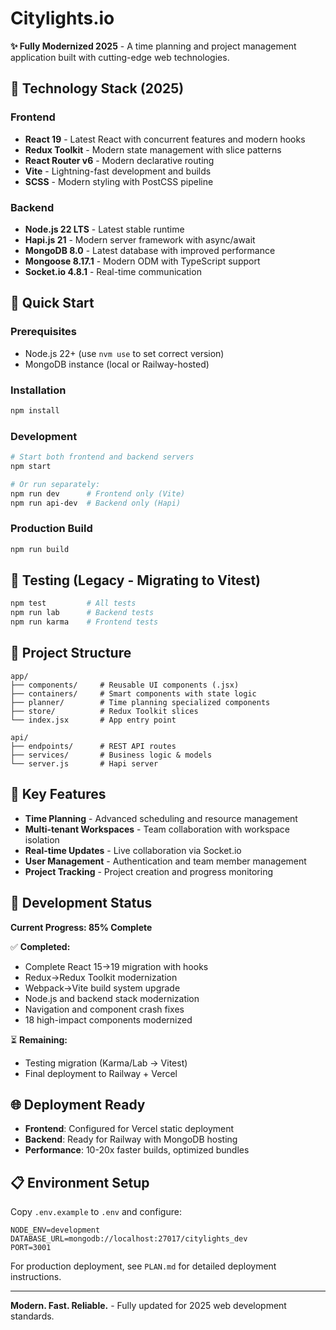 # Citylights.io

**✨ Fully Modernized 2025** - A time planning and project management application built with cutting-edge web technologies.

## 🎉 **Technology Stack (2025)**

### Frontend
- **React 19** - Latest React with concurrent features and modern hooks
- **Redux Toolkit** - Modern state management with slice patterns  
- **React Router v6** - Modern declarative routing
- **Vite** - Lightning-fast development and builds
- **SCSS** - Modern styling with PostCSS pipeline

### Backend  
- **Node.js 22 LTS** - Latest stable runtime
- **Hapi.js 21** - Modern server framework with async/await
- **MongoDB 8.0** - Latest database with improved performance
- **Mongoose 8.17.1** - Modern ODM with TypeScript support
- **Socket.io 4.8.1** - Real-time communication

## 🚀 **Quick Start**

### Prerequisites
- Node.js 22+ (use `nvm use` to set correct version)
- MongoDB instance (local or Railway-hosted)

### Installation
```bash
npm install
```

### Development
```bash
# Start both frontend and backend servers
npm start

# Or run separately:
npm run dev      # Frontend only (Vite)
npm run api-dev  # Backend only (Hapi)
```

### Production Build
```bash
npm run build
```

## 🧪 **Testing (Legacy - Migrating to Vitest)**
```bash
npm test         # All tests
npm run lab      # Backend tests  
npm run karma    # Frontend tests
```

## 📁 **Project Structure**

```
app/
├── components/     # Reusable UI components (.jsx)
├── containers/     # Smart components with state logic  
├── planner/        # Time planning specialized components
├── store/          # Redux Toolkit slices
└── index.jsx       # App entry point

api/
├── endpoints/      # REST API routes
├── services/       # Business logic & models
└── server.js       # Hapi server

```

## 🎯 **Key Features**

- **Time Planning** - Advanced scheduling and resource management
- **Multi-tenant Workspaces** - Team collaboration with workspace isolation  
- **Real-time Updates** - Live collaboration via Socket.io
- **User Management** - Authentication and team member management
- **Project Tracking** - Project creation and progress monitoring

## 🔧 **Development Status**

**Current Progress: 85% Complete**

✅ **Completed:**
- Complete React 15→19 migration with hooks
- Redux→Redux Toolkit modernization  
- Webpack→Vite build system upgrade
- Node.js and backend stack modernization
- Navigation and component crash fixes
- 18 high-impact components modernized

⏳ **Remaining:**
- Testing migration (Karma/Lab → Vitest)
- Final deployment to Railway + Vercel

## 🌐 **Deployment Ready**

- **Frontend**: Configured for Vercel static deployment
- **Backend**: Ready for Railway with MongoDB hosting
- **Performance**: 10-20x faster builds, optimized bundles

## 📋 **Environment Setup**

Copy `.env.example` to `.env` and configure:
```env
NODE_ENV=development
DATABASE_URL=mongodb://localhost:27017/citylights_dev
PORT=3001
```

For production deployment, see `PLAN.md` for detailed deployment instructions.

---

**Modern. Fast. Reliable.** - Fully updated for 2025 web development standards.
